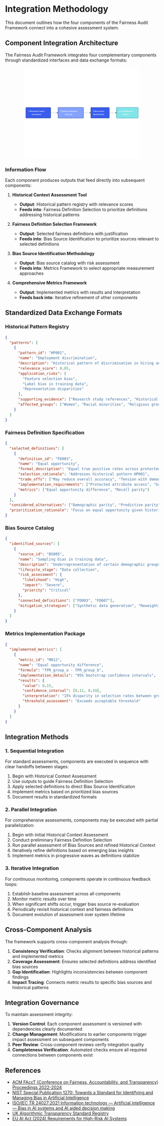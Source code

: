 # Integration Methodology

This document outlines how the four components of the Fairness Audit Framework connect into a cohesive assessment system.

## Component Integration Architecture

The Fairness Audit Framework integrates four complementary components through standardized interfaces and data exchange formats:

<div align="center">
<img src="/resources/diagrams/ai-fairness-pipeline.png" alt="AI Fairness Pipeline" width="600" style="max-height: 300px; object-fit: contain;">
</div>

### Information Flow

Each component produces outputs that feed directly into subsequent components:

1. **Historical Context Assessment Tool**
   - **Output**: Historical pattern registry with relevance scores
   - **Feeds into**: Fairness Definition Selection to prioritize definitions addressing historical patterns

2. **Fairness Definition Selection Framework**
   - **Output**: Selected fairness definitions with justification
   - **Feeds into**: Bias Source Identification to prioritize sources relevant to selected definitions

3. **Bias Source Identification Methodology**
   - **Output**: Bias source catalog with risk assessment
   - **Feeds into**: Metrics Framework to select appropriate measurement approaches

4. **Comprehensive Metrics Framework**
   - **Output**: Implemented metrics with results and interpretation
   - **Feeds back into**: Iterative refinement of other components

## Standardized Data Exchange Formats

### Historical Pattern Registry

```json
{
  "patterns": [
    {
      "pattern_id": "HP001",
      "name": "Employment discrimination",
      "description": "Historical pattern of discrimination in hiring and promotion practices",
      "relevance_score": 0.85,
      "application_risks": [
        "Feature selection bias",
        "Label bias in training data",
        "Representation disparities"
      ],
      "supporting_evidence": ["Research study references", "Historical data", "Legal precedents"],
      "affected_groups": ["Women", "Racial minorities", "Religious groups"]
    }
  ]
}
```

### Fairness Definition Specification

```json
{
  "selected_definitions": [
    {
      "definition_id": "FD003",
      "name": "Equal opportunity",
      "formal_description": "Equal true positive rates across protected groups",
      "selection_rationale": "Addresses historical pattern HP001",
      "trade_offs": ["May reduce overall accuracy", "Tension with demographic parity"],
      "implementation_requirements": ["Protected attribute access", "Ground truth labels"],
      "metrics": ["Equal opportunity difference", "Recall parity"]
    }
  ],
  "considered_alternatives": ["Demographic parity", "Predictive parity"],
  "prioritization_rationale": "Focus on equal opportunity given historical context of employment discrimination"
}
```

### Bias Source Catalog

```json
{
  "identified_sources": [
    {
      "source_id": "BS005",
      "name": "Sampling bias in training data",
      "description": "Underrepresentation of certain demographic groups in training data",
      "lifecycle_stage": "Data collection",
      "risk_assessment": {
        "likelihood": "High",
        "impact": "Severe",
        "priority": "Critical"
      },
      "connected_definitions": ["FD003", "FD007"],
      "mitigation_strategies": ["Synthetic data generation", "Reweighting techniques"]
    }
  ]
}
```

### Metrics Implementation Package

```json
{
  "implemented_metrics": [
    {
      "metric_id": "M012",
      "name": "Equal opportunity difference",
      "formula": "TPR_group_a - TPR_group_b",
      "implementation_details": "95% bootstrap confidence intervals",
      "results": {
        "value": 0.15,
        "confidence_interval": [0.11, 0.19],
        "interpretation": "15% disparity in selection rates between groups",
        "threshold_assessment": "Exceeds acceptable threshold"
      }
    }
  ]
}
```

## Integration Methods

### 1. Sequential Integration

For standard assessments, components are executed in sequence with clear handoffs between stages:

1. Begin with Historical Context Assessment
2. Use outputs to guide Fairness Definition Selection
3. Apply selected definitions to direct Bias Source Identification
4. Implement metrics based on prioritized bias sources
5. Document results in standardized formats

### 2. Parallel Integration

For comprehensive assessments, components may be executed with partial parallelization:

1. Begin with initial Historical Context Assessment
2. Conduct preliminary Fairness Definition Selection
3. Run parallel assessment of Bias Sources and refined Historical Context
4. Iteratively refine definitions based on emerging bias insights
5. Implement metrics in progressive waves as definitions stabilize

### 3. Iterative Integration

For continuous monitoring, components operate in continuous feedback loops:

1. Establish baseline assessment across all components
2. Monitor metric results over time
3. When significant shifts occur, trigger bias source re-evaluation
4. Periodically revisit historical context and fairness definitions
5. Document evolution of assessment over system lifetime

## Cross-Component Analysis

The framework supports cross-component analysis through:

1. **Consistency Verification**: Checks alignment between historical patterns and implemented metrics
2. **Coverage Assessment**: Ensures selected definitions address identified bias sources
3. **Gap Identification**: Highlights inconsistencies between component findings
4. **Impact Tracing**: Connects metric results to specific bias sources and historical patterns

## Integration Governance

To maintain assessment integrity:

1. **Version Control**: Each component assessment is versioned with dependencies clearly documented
2. **Change Management**: Modifications to earlier components trigger impact assessment on subsequent components
3. **Peer Review**: Cross-component reviews verify integration quality
4. **Completeness Verification**: Automated checks ensure all required connections between components exist

## References

- [ACM FAccT (Conference on Fairness, Accountability, and Transparency) Proceedings 2022-2024](https://facctconference.org/2022/)
- [NIST Special Publication 1270: Towards a Standard for Identifying and Managing Bias in Artificial Intelligence](https://www.nist.gov/news-events/news/2022/03/theres-more-ai-bias-biased-data-nist-report-highlights)
- [ISO/IEC TR 24027:2021 Information technology — Artificial intelligence — Bias in AI systems and AI aided decision making](https://standards.iteh.ai/catalog/standards/clc/a5e79e93-9141-4566-a080-c14d12beb25c/cen-clc-iso-iec-tr-24027-2023)
- [UK Algorithmic Transparency Standard Registry](https://www.gov.uk/government/collections/algorithmic-transparency-recording-standard-hub)
- [EU AI Act (2024) Requirements for High-Risk AI Systems](https://www.wilmerhale.com/en/insights/blogs/wilmerhale-privacy-and-cybersecurity-law/20240717-what-are-highrisk-ai-systems-within-the-meaning-of-the-eus-ai-act-and-what-requirements-apply-to-them)